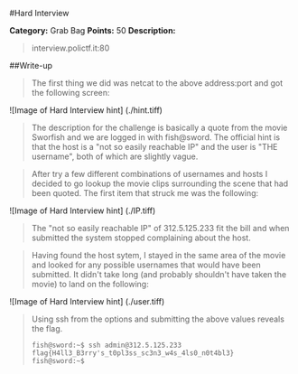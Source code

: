 #Hard Interview

**Category:** Grab Bag
**Points:** 50
**Description:**

> interview.polictf.it:80

##Write-up

>The first thing we did was netcat to the above address:port and got the following screen:
>
![Image of Hard Interview hint]
(./hint.tiff)

>The description for the challenge is basically a quote from the movie Sworfish and we are logged in with fish@sword.  The official hint is that the host is a "not so easily reachable IP" and the user is "THE username", both of which are slightly vague.

>After try a few different combinations of usernames and hosts I decided to go lookup the movie clips surrounding the scene that had been quoted.  The first item that struck me was the following:
>
![Image of Hard Interview hint]
(./IP.tiff)

>The "not so easily reachable IP" of 312.5.125.233 fit the bill and when submitted the system stopped complaining about the host.

>Having found the host sytem, I stayed in the same area of the movie and looked for any possible usernames that would have been submitted.  It didn't take long (and probably shouldn't have taken the movie) to land on the following:
>
![Image of Hard Interview hint]
(./user.tiff)

>Using ssh from the options and submitting the above values reveals the flag.
>
>```
>fish@sword:~$ ssh admin@312.5.125.233
> flag{H4ll3_B3rry's_t0pl3ss_sc3n3_w4s_4ls0_n0t4bl3}
>fish@sword:~$
>```

